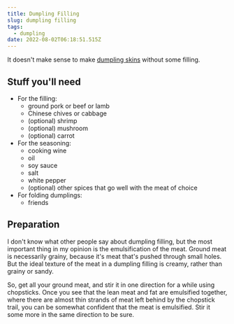 ```yaml
---
title: Dumpling Filling
slug: dumpling filling
tags:
  - dumpling
date: 2022-08-02T06:18:51.515Z
---
```

It doesn't make sense to make [dumpling skins](/recipes/homemade-dumpling-skins) without some filling.

## Stuff you'll need

* For the filling:
  * ground pork or beef or lamb
  * Chinese chives or cabbage
  * (optional) shrimp
  * (optional) mushroom
  * (optional) carrot
* For the seasoning:
  * cooking wine
  * oil
  * soy sauce
  * salt
  * white pepper
  * (optional) other spices that go well with the meat of choice
* For folding dumplings:
  * friends

## Preparation

I don't know what other people say about dumpling filling, but the most important thing in my opinion is the emulsification of the meat. Ground meat is necessarily grainy, because it's meat that's pushed through small holes. But the ideal texture of the meat in a dumpling filling is creamy, rather than grainy or sandy.

So, get all your ground meat, and stir it in one direction for a while using chopsticks. Once you see that the lean meat and fat are emulsified together, where there are almost thin strands of meat left behind by the chopstick trail, you can be somewhat confident that the meat is emulsified. Stir it some more in the same direction to be sure.

